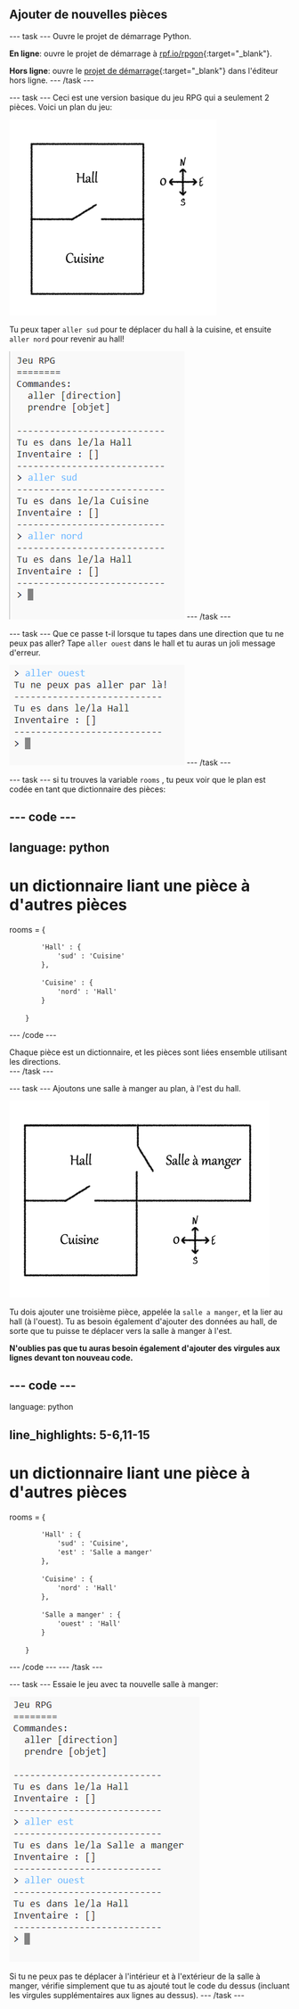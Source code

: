 ## Ajouter de nouvelles pièces

\--- task \--- Ouvre le projet de démarrage Python.

**En ligne**: ouvre le projet de démarrage à [rpf.io/rpgon](http://rpf.io/rpgon){:target="_blank"}.

**Hors ligne**: ouvre le [projet de démarrage](http://rpf.io/p/en/rpg-go){:target="_blank"} dans l'éditeur hors ligne. \--- /task \---

\--- task \--- Ceci est une version basique du jeu RPG qui a seulement 2 pièces. Voici un plan du jeu:

![capture d'écran](images/rpg-map1.png)

Tu peux taper `aller sud` pour te déplacer du hall à la cuisine, et ensuite `aller nord` pour revenir au hall!

![capture d'écran](images/rpg-controls.png) \--- /task \---

\--- task \--- Que ce passe t-il lorsque tu tapes dans une direction que tu ne peux pas aller? Tape `aller ouest` dans le hall et tu auras un joli message d'erreur.

![capture d'écran](images/rpg-error.png) \--- /task \---

\--- task \--- si tu trouves la variable `rooms` , tu peux voir que le plan est codée en tant que dictionnaire des pièces:

## \--- code \---

## language: python

# un dictionnaire liant une pièce à d'autres pièces

rooms = {

            'Hall' : {
                'sud' : 'Cuisine'
            },
    
            'Cuisine' : {
                'nord' : 'Hall'
            }
    
        }
    

\--- /code \---

Chaque pièce est un dictionnaire, et les pièces sont liées ensemble utilisant les directions.  
\--- /task \---

\--- task \--- Ajoutons une salle à manger au plan, à l'est du hall.

![capture d'écran](images/rpg-dining.png)

Tu dois ajouter une troisième pièce, appelée la `salle a manger`, et la lier au hall (à l'ouest). Tu as besoin également d'ajouter des données au hall, de sorte que tu puisse te déplacer vers la salle à manger à l'est.

**N'oublies pas que tu auras besoin également d'ajouter des virgules aux lignes devant ton nouveau code.**

## \--- code \---

language: python

## line_highlights: 5-6,11-15

# un dictionnaire liant une pièce à d'autres pièces

rooms = {

            'Hall' : {
                'sud' : 'Cuisine',
                'est' : 'Salle a manger'
            },
    
            'Cuisine' : {
                'nord' : 'Hall'
            },
    
            'Salle a manger' : {
                'ouest' : 'Hall'
            }
    
        }
    

\--- /code \--- \--- /task \---

\--- task \--- Essaie le jeu avec ta nouvelle salle à manger:

![capture d'écran](images/rpg-dining-test.png)

Si tu ne peux pas te déplacer à l'intérieur et à l'extérieur de la salle à manger, vérifie simplement que tu as ajouté tout le code du dessus (incluant les virgules supplémentaires aux lignes au dessus). \--- /task \---